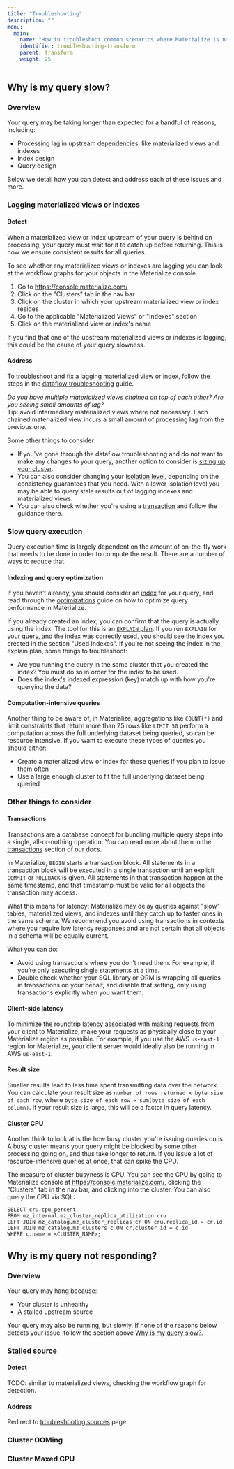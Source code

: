 ```yaml
---
title: "Troubleshooting"
description: ""
menu:
  main:
    name: "How to troubleshoot common scenarios where Materialize is not working as expected."
    identifier: troubleshooting-transform
    parent: transform
    weight: 25
---
```


## Why is my query slow?
### Overview
<!-- TODO: update this to use the query history UI once it's available -->
Your query may be taking longer than expected for a handful of reasons, including:
* Processing lag in upstream dependencies, like materialized views and indexes
* Index design
* Query design

Below we detail how you can detect and address each of these issues and more.

### Lagging materialized views or indexes
#### Detect
When a materialized view or index upstream of your query is behind on processing, your query must wait for it to catch up before returning. This is how we ensure consistent results for all queries.

To see whether any materialized views or indexes are lagging you can look at the workflow graphs for your objects in the Materialize console.
1. Go to https://console.materialize.com/
2. Click on the "Clusters" tab in the nav bar
3. Click on the cluster in which your upstream materialized view or index resides
4. Go to the applicable "Materialized Views" or "Indexes" section
5. Click on the materialized view or index's name

If you find that one of the upstream materialized views or indexes is lagging, this could be the cause of your query slowness.

#### Address
To troubleshoot and fix a lagging materialized view or index, follow the steps in the [dataflow troubleshooting](/transform-data/dataflow-troubleshooting) guide.

*Do you have multiple materialized views chained on top of each other? Are you seeing small amounts of lag?*\
Tip: avoid intermediary materialized views where not necessary. Each chained materialized view incurs a small amount of processing lag from the previous one.
<!-- TODO add more guidance on avoiding chained mat views-->

Some other things to consider:
*  If you've gone through the dataflow troubleshooting and do not want to make any changes to your query, another option to consider is [sizing up your cluster](/sql/create-cluster/#size).
* You can also consider changing your [isolation level](/get-started/isolation-level/), depending on the consistency guarantees that you need. With a lower isolation level you may be able to query stale results out of lagging indexes and materialized views.
* You can also check whether you're using a [transaction](#Transactions) and follow the guidance there.

### Slow query execution
Query execution time is largely dependent on the amount of on-the-fly work that needs to be done in order to compute the result. There are a number of ways to reduce that.

#### Indexing and query optimization
If you haven’t already, you should consider an [index](/sql/create-index/) for your query, and read through the [optimizations](/transform-data/optimization) guide on how to optimize query performance in Materialize.

If you already created an index, you can confirm that the query is actually using the index. The tool for this is an [`EXPLAIN` plan](/sql/explain-plan/). If you run `EXPLAIN` for your query, and the index was correctly used, you should see the index you created in the section "Used Indexes". If you're not seeing the index in the explain plan, some things to troubleshoot:
* Are you running the query in the same cluster that you created the index? You must do so in order for the index to be used.
* Does the index's indexed expression (key) match up with how you're querying the data?

#### Computation-intensive queries
Another thing to be aware of, in Materialize, aggregations like `COUNT(*)` and limit constraints that return more than 25 rows like `LIMIT 50` perform a computation across the full underlying dataset being queried, so can be resource intensive. If you want to execute these types of queries you should either:
* Create a materialized view or index for these queries if you plan to issue them often
* Use a large enough cluster to fit the full underlying dataset being queried


### Other things to consider
#### Transactions
<!-- Copied from doc/user/content/manage/troubleshooting.md#Transactions -->
Transactions are a database concept for bundling multiple query steps into a single, all-or-nothing operation. You can read more about them in the [transactions](https://materialize.com/docs/sql/begin) section of our docs.

In Materialize, `BEGIN` starts a transaction block. All statements in a transaction block will be executed in a single transaction until an explicit `COMMIT` or `ROLLBACK` is given. All statements in that transaction happen at the same timestamp, and that timestamp must be valid for all objects the transaction may access.

What this means for latency: Materialize may delay queries against "slow" tables, materialized views, and indexes until they catch up to faster ones in the same schema. We recommend you avoid using transactions in contexts where you require low latency responses and are not certain that all objects in a schema will be equally current.

What you can do:

- Avoid using transactions where you don’t need them. For example, if you’re only executing single statements at a time.
- Double check whether your SQL library or ORM is wrapping all queries in transactions on your behalf, and disable that setting, only using transactions explicitly when you want them.

#### Client-side latency
<!-- Copied from doc/user/content/manage/troubleshooting.md#client-side-latency -->
To minimize the roundtrip latency associated with making requests from your client to Materialize, make your requests as physically close to your Materialize region as possible. For example, if you use the AWS `us-east-1` region for Materialize, your client server would ideally also be running in AWS `us-east-1`.

#### Result size
<!-- TODO: Use the query history UI to fetch result size -->
Smaller results lead to less time spent transmitting data over the network. You can calculate your result size as `number of rows returned x byte size of each row`, where `byte size of each row = sum(byte size of each column)`. If your result size is large, this will be a factor in query latency.

#### Cluster CPU
Another think to look at is the how busy cluster you're issuing queries on is. A busy cluster means your query might be blocked by some other processing going on, and thus take longer to return. If you issue a lot of resource-intensive queries at once, that can spike the CPU.

The measure of cluster busyness is CPU. You can see the CPU by going to Materialize console at https://console.materialize.com/, clicking the "Clusters" tab in the nav bar, and clicking into the cluster. You can also query the CPU via SQL:
```
SELECT cru.cpu_percent
FROM mz_internal.mz_cluster_replica_utilization cru
LEFT JOIN mz_catalog.mz_cluster_replicas cr ON cru.replica_id = cr.id
LEFT JOIN mz_catalog.mz_clusters c ON cr.cluster_id = c.id
WHERE c.name = <CLUSTER_NAME>;
```


## Why is my query not responding?
### Overview
Your query may hang because:
* Your cluster is unhealthy
* A stalled upstream source

Your query may also be running, but slowly. If none of the reasons below detects your issue, follow the section above [Why is my query slow?](#Why-is-my-query-slow?).

### Stalled source
<!-- TODO: update this to use the query history UI once it's available -->
#### Detect
TODO: similar to materialized views, checking the workflow graph for detection.
#### Address
Redirect to [troubleshooting sources](/ingest-data/ingest-troubleshooting.md) page.

### Cluster OOMing 

### Cluster Maxed CPU 